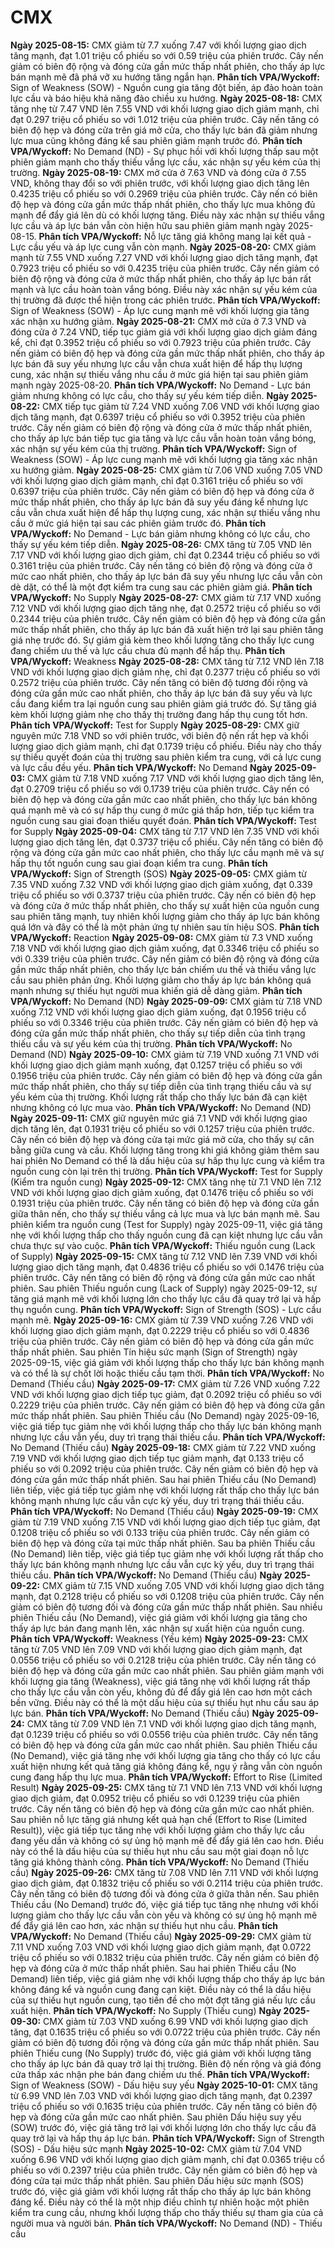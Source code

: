 # CMX

**Ngày 2025-08-15:** CMX giảm từ 7.7 xuống 7.47 với khối lượng giao dịch tăng mạnh, đạt 1.01 triệu cổ phiếu so với 0.59 triệu của phiên trước. Cây nến giảm có biên độ rộng và đóng cửa gần mức thấp nhất phiên, cho thấy áp lực bán mạnh mẽ đã phá vỡ xu hướng tăng ngắn hạn. **Phân tích VPA/Wyckoff:** Sign of Weakness (SOW) - Nguồn cung gia tăng đột biến, áp đảo hoàn toàn lực cầu và báo hiệu khả năng đảo chiều xu hướng.
**Ngày 2025-08-18:** CMX tăng nhẹ từ 7.47 VND lên 7.55 VND với khối lượng giao dịch giảm mạnh, chỉ đạt 0.297 triệu cổ phiếu so với 1.012 triệu của phiên trước. Cây nến tăng có biên độ hẹp và đóng cửa trên giá mở cửa, cho thấy lực bán đã giảm nhưng lực mua cũng không đáng kể sau phiên giảm mạnh trước đó. **Phân tích VPA/Wyckoff:** No Demand (ND) - Sự phục hồi với khối lượng thấp sau một phiên giảm mạnh cho thấy thiếu vắng lực cầu, xác nhận sự yếu kém của thị trường.
**Ngày 2025-08-19:** CMX mở cửa ở 7.63 VND và đóng cửa ở 7.55 VND, không thay đổi so với phiên trước, với khối lượng giao dịch tăng lên 0.4235 triệu cổ phiếu so với 0.2969 triệu của phiên trước. Cây nến có biên độ hẹp và đóng cửa gần mức thấp nhất phiên, cho thấy lực mua không đủ mạnh để đẩy giá lên dù có khối lượng tăng. Điều này xác nhận sự thiếu vắng lực cầu và áp lực bán vẫn còn hiện hữu sau phiên giảm mạnh ngày 2025-08-15. **Phân tích VPA/Wyckoff:** Nỗ lực tăng giá không mang lại kết quả - Lực cầu yếu và áp lực cung vẫn còn mạnh.
**Ngày 2025-08-20:** CMX giảm mạnh từ 7.55 VND xuống 7.27 VND với khối lượng giao dịch tăng mạnh, đạt 0.7923 triệu cổ phiếu so với 0.4235 triệu của phiên trước. Cây nến giảm có biên độ rộng và đóng cửa ở mức thấp nhất phiên, cho thấy áp lực bán rất mạnh và lực cầu hoàn toàn vắng bóng. Điều này xác nhận sự yếu kém của thị trường đã được thể hiện trong các phiên trước. **Phân tích VPA/Wyckoff:** Sign of Weakness (SOW) - Áp lực cung mạnh mẽ với khối lượng gia tăng xác nhận xu hướng giảm.
**Ngày 2025-08-21:** CMX mở cửa ở 7.3 VND và đóng cửa ở 7.24 VND, tiếp tục giảm giá với khối lượng giao dịch giảm đáng kể, chỉ đạt 0.3952 triệu cổ phiếu so với 0.7923 triệu của phiên trước. Cây nến giảm có biên độ hẹp và đóng cửa gần mức thấp nhất phiên, cho thấy áp lực bán đã suy yếu nhưng lực cầu vẫn chưa xuất hiện để hấp thụ lượng cung, xác nhận sự thiếu vắng nhu cầu ở mức giá hiện tại sau phiên giảm mạnh ngày 2025-08-20. **Phân tích VPA/Wyckoff:** No Demand - Lực bán giảm nhưng không có lực cầu, cho thấy sự yếu kém tiếp diễn.
**Ngày 2025-08-22:** CMX tiếp tục giảm từ 7.24 VND xuống 7.06 VND với khối lượng giao dịch tăng mạnh, đạt 0.6397 triệu cổ phiếu so với 0.3952 triệu của phiên trước. Cây nến giảm có biên độ rộng và đóng cửa ở mức thấp nhất phiên, cho thấy áp lực bán tiếp tục gia tăng và lực cầu vẫn hoàn toàn vắng bóng, xác nhận sự yếu kém của thị trường. **Phân tích VPA/Wyckoff:** Sign of Weakness (SOW) - Áp lực cung mạnh mẽ với khối lượng gia tăng xác nhận xu hướng giảm.
**Ngày 2025-08-25:** CMX giảm từ 7.06 VND xuống 7.05 VND với khối lượng giao dịch giảm mạnh, chỉ đạt 0.3161 triệu cổ phiếu so với 0.6397 triệu của phiên trước. Cây nến giảm có biên độ hẹp và đóng cửa ở mức thấp nhất phiên, cho thấy áp lực bán đã suy yếu đáng kể nhưng lực cầu vẫn chưa xuất hiện để hấp thụ lượng cung, xác nhận sự thiếu vắng nhu cầu ở mức giá hiện tại sau các phiên giảm trước đó. **Phân tích VPA/Wyckoff:** No Demand - Lực bán giảm nhưng không có lực cầu, cho thấy sự yếu kém tiếp diễn.
**Ngày 2025-08-26:** CMX tăng từ 7.05 VND lên 7.17 VND với khối lượng giao dịch giảm, chỉ đạt 0.2344 triệu cổ phiếu so với 0.3161 triệu của phiên trước. Cây nến tăng có biên độ rộng và đóng cửa ở mức cao nhất phiên, cho thấy áp lực bán đã suy yếu nhưng lực cầu vẫn còn dè dặt, có thể là một đợt kiểm tra cung sau các phiên giảm giá. **Phân tích VPA/Wyckoff:** No Supply
**Ngày 2025-08-27:** CMX giảm từ 7.17 VND xuống 7.12 VND với khối lượng giao dịch tăng nhẹ, đạt 0.2572 triệu cổ phiếu so với 0.2344 triệu của phiên trước. Cây nến giảm có biên độ hẹp và đóng cửa gần mức thấp nhất phiên, cho thấy áp lực bán đã xuất hiện trở lại sau phiên tăng giá nhẹ trước đó. Sự giảm giá kèm theo khối lượng tăng cho thấy lực cung đang chiếm ưu thế và lực cầu chưa đủ mạnh để hấp thụ. **Phân tích VPA/Wyckoff:** Weakness
**Ngày 2025-08-28:** CMX tăng từ 7.12 VND lên 7.18 VND với khối lượng giao dịch giảm nhẹ, chỉ đạt 0.2377 triệu cổ phiếu so với 0.2572 triệu của phiên trước. Cây nến tăng có biên độ tương đối rộng và đóng cửa gần mức cao nhất phiên, cho thấy áp lực bán đã suy yếu và lực cầu đang kiểm tra lại nguồn cung sau phiên giảm giá trước đó. Sự tăng giá kèm khối lượng giảm nhẹ cho thấy thị trường đang hấp thụ cung tốt hơn. **Phân tích VPA/Wyckoff:** Test for Supply
**Ngày 2025-08-29:** CMX giữ nguyên mức 7.18 VND so với phiên trước, với biên độ nến rất hẹp và khối lượng giao dịch giảm mạnh, chỉ đạt 0.1739 triệu cổ phiếu. Điều này cho thấy sự thiếu quyết đoán của thị trường sau phiên kiểm tra cung, với cả lực cung và lực cầu đều yếu. **Phân tích VPA/Wyckoff:** No Demand
**Ngày 2025-09-03:** CMX giảm từ 7.18 VND xuống 7.17 VND với khối lượng giao dịch tăng lên, đạt 0.2709 triệu cổ phiếu so với 0.1739 triệu của phiên trước. Cây nến có biên độ hẹp và đóng cửa gần mức cao nhất phiên, cho thấy lực bán không quá mạnh mẽ và có sự hấp thụ cung ở mức giá thấp hơn, tiếp tục kiểm tra nguồn cung sau giai đoạn thiếu quyết đoán. **Phân tích VPA/Wyckoff:** Test for Supply
**Ngày 2025-09-04:** CMX tăng từ 7.17 VND lên 7.35 VND với khối lượng giao dịch tăng lên, đạt 0.3737 triệu cổ phiếu. Cây nến tăng có biên độ rộng và đóng cửa gần mức cao nhất phiên, cho thấy lực cầu mạnh mẽ và sự hấp thụ tốt nguồn cung sau giai đoạn kiểm tra cung. **Phân tích VPA/Wyckoff:** Sign of Strength (SOS)
**Ngày 2025-09-05:** CMX giảm từ 7.35 VND xuống 7.32 VND với khối lượng giao dịch giảm xuống, đạt 0.339 triệu cổ phiếu so với 0.3737 triệu của phiên trước. Cây nến có biên độ hẹp và đóng cửa ở mức thấp nhất phiên, cho thấy sự xuất hiện của nguồn cung sau phiên tăng mạnh, tuy nhiên khối lượng giảm cho thấy áp lực bán không quá lớn và đây có thể là một phản ứng tự nhiên sau tín hiệu SOS. **Phân tích VPA/Wyckoff:** Reaction
**Ngày 2025-09-08:** CMX giảm từ 7.3 VND xuống 7.18 VND với khối lượng giao dịch giảm xuống, đạt 0.3346 triệu cổ phiếu so với 0.339 triệu của phiên trước. Cây nến giảm có biên độ rộng và đóng cửa gần mức thấp nhất phiên, cho thấy lực bán chiếm ưu thế và thiếu vắng lực cầu sau phiên phản ứng. Khối lượng giảm cho thấy áp lực bán không quá mạnh nhưng sự thiếu hụt người mua khiến giá dễ dàng giảm. **Phân tích VPA/Wyckoff:** No Demand (ND)
**Ngày 2025-09-09:** CMX giảm từ 7.18 VND xuống 7.12 VND với khối lượng giao dịch giảm xuống, đạt 0.1956 triệu cổ phiếu so với 0.3346 triệu của phiên trước. Cây nến giảm có biên độ hẹp và đóng cửa gần mức thấp nhất phiên, cho thấy sự tiếp diễn của tình trạng thiếu cầu và sự yếu kém của thị trường. **Phân tích VPA/Wyckoff:** No Demand (ND)
**Ngày 2025-09-10:** CMX giảm từ 7.19 VND xuống 7.1 VND với khối lượng giao dịch giảm mạnh xuống, đạt 0.1257 triệu cổ phiếu so với 0.1956 triệu của phiên trước. Cây nến giảm có biên độ hẹp và đóng cửa gần mức thấp nhất phiên, cho thấy sự tiếp diễn của tình trạng thiếu cầu và sự yếu kém của thị trường. Khối lượng rất thấp cho thấy lực bán đã cạn kiệt nhưng không có lực mua vào. **Phân tích VPA/Wyckoff:** No Demand (ND)
**Ngày 2025-09-11:** CMX giữ nguyên mức giá 7.1 VND với khối lượng giao dịch tăng lên, đạt 0.1931 triệu cổ phiếu so với 0.1257 triệu của phiên trước. Cây nến có biên độ hẹp và đóng cửa tại mức giá mở cửa, cho thấy sự cân bằng giữa cung và cầu. Khối lượng tăng trong khi giá không giảm thêm sau hai phiên No Demand có thể là dấu hiệu của sự hấp thụ lực cung và kiểm tra nguồn cung còn lại trên thị trường. **Phân tích VPA/Wyckoff:** Test for Supply (Kiểm tra nguồn cung)
**Ngày 2025-09-12:** CMX tăng nhẹ từ 7.1 VND lên 7.12 VND với khối lượng giao dịch giảm xuống, đạt 0.1476 triệu cổ phiếu so với 0.1931 triệu của phiên trước. Cây nến tăng có biên độ hẹp và đóng cửa gần giữa thân nến, cho thấy sự thiếu vắng cả lực mua và lực bán mạnh mẽ. Sau phiên kiểm tra nguồn cung (Test for Supply) ngày 2025-09-11, việc giá tăng nhẹ với khối lượng thấp cho thấy nguồn cung đã cạn kiệt nhưng lực cầu vẫn chưa thực sự vào cuộc. **Phân tích VPA/Wyckoff:** Thiếu nguồn cung (Lack of Supply)
**Ngày 2025-09-15:** CMX tăng từ 7.12 VND lên 7.39 VND với khối lượng giao dịch tăng mạnh, đạt 0.4836 triệu cổ phiếu so với 0.1476 triệu của phiên trước. Cây nến tăng có biên độ rộng và đóng cửa gần mức cao nhất phiên. Sau phiên Thiếu nguồn cung (Lack of Supply) ngày 2025-09-12, sự tăng giá mạnh mẽ với khối lượng lớn cho thấy lực cầu đã quay trở lại và hấp thụ nguồn cung. **Phân tích VPA/Wyckoff:** Sign of Strength (SOS) - Lực cầu mạnh mẽ.
**Ngày 2025-09-16:** CMX giảm từ 7.39 VND xuống 7.26 VND với khối lượng giao dịch giảm mạnh, đạt 0.2229 triệu cổ phiếu so với 0.4836 triệu của phiên trước. Cây nến giảm có biên độ hẹp và đóng cửa gần mức thấp nhất phiên. Sau phiên Tín hiệu sức mạnh (Sign of Strength) ngày 2025-09-15, việc giá giảm với khối lượng thấp cho thấy lực bán không mạnh và có thể là sự chốt lời hoặc thiếu cầu tạm thời. **Phân tích VPA/Wyckoff:** No Demand (Thiếu cầu)
**Ngày 2025-09-17:** CMX giảm từ 7.26 VND xuống 7.22 VND với khối lượng giao dịch tiếp tục giảm, đạt 0.2092 triệu cổ phiếu so với 0.2229 triệu của phiên trước. Cây nến giảm có biên độ hẹp và đóng cửa gần mức thấp nhất phiên. Sau phiên Thiếu cầu (No Demand) ngày 2025-09-16, việc giá tiếp tục giảm nhẹ với khối lượng thấp cho thấy lực bán không mạnh nhưng lực cầu vẫn yếu, duy trì trạng thái thiếu cầu. **Phân tích VPA/Wyckoff:** No Demand (Thiếu cầu)
**Ngày 2025-09-18:** CMX giảm từ 7.22 VND xuống 7.19 VND với khối lượng giao dịch tiếp tục giảm mạnh, đạt 0.133 triệu cổ phiếu so với 0.2092 triệu của phiên trước. Cây nến giảm có biên độ hẹp và đóng cửa gần mức thấp nhất phiên. Sau hai phiên Thiếu cầu (No Demand) liên tiếp, việc giá tiếp tục giảm nhẹ với khối lượng rất thấp cho thấy lực bán không mạnh nhưng lực cầu vẫn cực kỳ yếu, duy trì trạng thái thiếu cầu. **Phân tích VPA/Wyckoff:** No Demand (Thiếu cầu)
**Ngày 2025-09-19:** CMX giảm từ 7.19 VND xuống 7.15 VND với khối lượng giao dịch tiếp tục giảm, đạt 0.1208 triệu cổ phiếu so với 0.133 triệu của phiên trước. Cây nến giảm có biên độ hẹp và đóng cửa tại mức thấp nhất phiên. Sau ba phiên Thiếu cầu (No Demand) liên tiếp, việc giá tiếp tục giảm nhẹ với khối lượng rất thấp cho thấy lực bán không mạnh nhưng lực cầu vẫn cực kỳ yếu, duy trì trạng thái thiếu cầu. **Phân tích VPA/Wyckoff:** No Demand (Thiếu cầu)
**Ngày 2025-09-22:** CMX giảm từ 7.15 VND xuống 7.05 VND với khối lượng giao dịch tăng mạnh, đạt 0.2128 triệu cổ phiếu so với 0.1208 triệu của phiên trước. Cây nến giảm có biên độ tương đối và đóng cửa gần mức thấp nhất phiên. Sau nhiều phiên Thiếu cầu (No Demand), việc giá giảm với khối lượng gia tăng cho thấy áp lực bán đang mạnh lên, xác nhận sự xuất hiện của nguồn cung. **Phân tích VPA/Wyckoff:** Weakness (Yếu kém)
**Ngày 2025-09-23:** CMX tăng từ 7.05 VND lên 7.09 VND với khối lượng giao dịch giảm mạnh, đạt 0.0556 triệu cổ phiếu so với 0.2128 triệu của phiên trước. Cây nến tăng có biên độ hẹp và đóng cửa gần mức cao nhất phiên. Sau phiên giảm mạnh với khối lượng gia tăng (Weakness), việc giá tăng nhẹ với khối lượng rất thấp cho thấy lực cầu vẫn còn yếu, không đủ để đẩy giá lên cao hơn một cách bền vững. Điều này có thể là một dấu hiệu của sự thiếu hụt nhu cầu sau áp lực bán. **Phân tích VPA/Wyckoff:** No Demand (Thiếu cầu)
**Ngày 2025-09-24:** CMX tăng từ 7.09 VND lên 7.1 VND với khối lượng giao dịch tăng mạnh, đạt 0.1239 triệu cổ phiếu so với 0.0556 triệu của phiên trước. Cây nến tăng có biên độ hẹp và đóng cửa gần mức cao nhất phiên. Sau phiên Thiếu cầu (No Demand), việc giá tăng nhẹ với khối lượng gia tăng cho thấy có lực cầu xuất hiện nhưng kết quả tăng giá không đáng kể, ngụ ý rằng vẫn còn nguồn cung đang hấp thụ lực mua. **Phân tích VPA/Wyckoff:** Effort to Rise (Limited Result)
**Ngày 2025-09-25:** CMX tăng từ 7.1 VND lên 7.13 VND với khối lượng giao dịch giảm, đạt 0.0952 triệu cổ phiếu so với 0.1239 triệu của phiên trước. Cây nến tăng có biên độ hẹp và đóng cửa gần mức cao nhất phiên. Sau phiên nỗ lực tăng giá nhưng kết quả hạn chế (Effort to Rise (Limited Result)), việc giá tiếp tục tăng nhẹ với khối lượng giảm cho thấy lực cầu đang yếu dần và không có sự ủng hộ mạnh mẽ để đẩy giá lên cao hơn. Điều này có thể là dấu hiệu của sự thiếu hụt nhu cầu sau một giai đoạn nỗ lực tăng giá không thành công. **Phân tích VPA/Wyckoff:** No Demand (Thiếu cầu)
**Ngày 2025-09-26:** CMX tăng từ 7.08 VND lên 7.11 VND với khối lượng giao dịch giảm, đạt 0.1832 triệu cổ phiếu so với 0.2114 triệu của phiên trước. Cây nến tăng có biên độ tương đối và đóng cửa ở giữa thân nến. Sau phiên Thiếu cầu (No Demand) trước đó, việc giá tiếp tục tăng nhẹ nhưng với khối lượng giảm cho thấy lực cầu vẫn còn yếu và không có sự ủng hộ mạnh mẽ để đẩy giá lên cao hơn, xác nhận sự thiếu hụt nhu cầu. **Phân tích VPA/Wyckoff:** No Demand (Thiếu cầu)
**Ngày 2025-09-29:** CMX giảm từ 7.11 VND xuống 7.03 VND với khối lượng giao dịch giảm mạnh, đạt 0.0722 triệu cổ phiếu so với 0.1832 triệu của phiên trước. Cây nến giảm có biên độ hẹp và đóng cửa ở mức thấp nhất phiên. Sau hai phiên Thiếu cầu (No Demand) liên tiếp, việc giá giảm nhẹ với khối lượng thấp cho thấy áp lực bán không đáng kể và nguồn cung đang cạn kiệt. Điều này có thể là dấu hiệu của sự thiếu hụt nguồn cung, tạo tiền đề cho một đợt tăng giá nếu lực cầu xuất hiện. **Phân tích VPA/Wyckoff:** No Supply (Thiếu cung)
**Ngày 2025-09-30:** CMX giảm từ 7.03 VND xuống 6.99 VND với khối lượng giao dịch tăng, đạt 0.1635 triệu cổ phiếu so với 0.0722 triệu của phiên trước. Cây nến giảm có biên độ tương đối rộng và đóng cửa gần mức thấp nhất phiên. Sau phiên Thiếu cung (No Supply) trước đó, việc giá giảm với khối lượng tăng cho thấy áp lực bán đã quay trở lại thị trường. Biên độ nến rộng và giá đóng cửa thấp xác nhận phe bán đang chiếm ưu thế. **Phân tích VPA/Wyckoff:** Sign of Weakness (SOW) - Dấu hiệu suy yếu
**Ngày 2025-10-01:** CMX tăng từ 6.99 VND lên 7.03 VND với khối lượng giao dịch tăng mạnh, đạt 0.2397 triệu cổ phiếu so với 0.1635 triệu của phiên trước. Cây nến tăng có biên độ hẹp và đóng cửa gần mức cao nhất phiên. Sau phiên Dấu hiệu suy yếu (SOW) trước đó, việc giá tăng trở lại với khối lượng lớn cho thấy lực cầu đã quay trở lại và hấp thụ áp lực bán. **Phân tích VPA/Wyckoff:** Sign of Strength (SOS) - Dấu hiệu sức mạnh
**Ngày 2025-10-02:** CMX giảm từ 7.04 VND xuống 6.96 VND với khối lượng giao dịch giảm mạnh, chỉ đạt 0.0365 triệu cổ phiếu so với 0.2397 triệu của phiên trước. Cây nến giảm có biên độ hẹp và đóng cửa tại mức thấp nhất phiên. Sau phiên Dấu hiệu sức mạnh (SOS) trước đó, việc giá giảm với khối lượng rất thấp cho thấy áp lực bán không đáng kể. Điều này có thể là một nhịp điều chỉnh tự nhiên hoặc một phiên kiểm tra cung cầu, nhưng khối lượng thấp cho thấy thiếu sự tham gia của cả người mua và người bán. **Phân tích VPA/Wyckoff:** No Demand (ND) - Thiếu cầu
